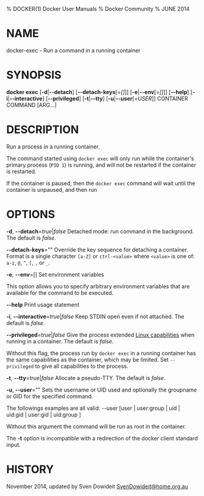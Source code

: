 % DOCKER(1) Docker User Manuals
% Docker Community
% JUNE 2014
# NAME
docker-exec - Run a command in a running container

# SYNOPSIS
**docker exec**
[**-d**|**--detach**]
[**--detach-keys**[=*[]*]]
[**-e**|**--env**[=*[]*]]
[**--help**]
[**-i**|**--interactive**]
[**--privileged**]
[**-t**|**--tty**]
[**-u**|**--user**[=*USER*]]
CONTAINER COMMAND [ARG...]

# DESCRIPTION

Run a process in a running container.

The command started using `docker exec` will only run while the container's primary
process (`PID 1`) is running, and will not be restarted if the container is restarted.

If the container is paused, then the `docker exec` command will wait until the
container is unpaused, and then run

# OPTIONS
**-d**, **--detach**=*true*|*false*
   Detached mode: run command in the background. The default is *false*.

**--detach-keys**=""
  Override the key sequence for detaching a container. Format is a single character `[a-Z]` or `ctrl-<value>` where `<value>` is one of: `a-z`, `@`, `^`, `[`, `,` or `_`.

**-e**, **--env**=[]
   Set environment variables

   This option allows you to specify arbitrary environment variables that are
available for the command to be executed.

**--help**
  Print usage statement

**-i**, **--interactive**=*true*|*false*
   Keep STDIN open even if not attached. The default is *false*.

**--privileged**=*true*|*false*
   Give the process extended [Linux capabilities](http://man7.org/linux/man-pages/man7/capabilities.7.html)
when running in a container. The default is *false*.

   Without this flag, the process run by `docker exec` in a running container has
the same capabilities as the container, which may be limited. Set
`--privileged` to give all capabilities to the process.

**-t**, **--tty**=*true*|*false*
   Allocate a pseudo-TTY. The default is *false*.

**-u**, **--user**=""
   Sets the username or UID used and optionally the groupname or GID for the specified command.

   The followings examples are all valid:
   --user [user | user:group | uid | uid:gid | user:gid | uid:group ]

   Without this argument the command will be run as root in the container.

The **-t** option is incompatible with a redirection of the docker client
standard input.

# HISTORY
November 2014, updated by Sven Dowideit <SvenDowideit@home.org.au>

